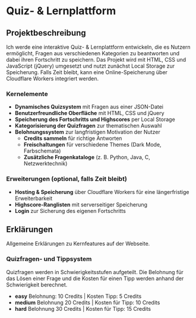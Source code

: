 # Quiz- & Lernplattform

## Projektbeschreibung
Ich werde eine interaktive Quiz- & Lernplattform entwickeln, die es Nutzern ermöglicht, Fragen aus verschiedenen Kategorien zu beantworten und dabei ihren Fortschritt zu speichern. Das Projekt wird mit HTML, CSS und JavaScript (jQuery) umgesetzt und nutzt zunächst Local Storage zur Speicherung. Falls Zeit bleibt, kann eine Online-Speicherung über Cloudflare Workers integriert werden.

### Kernelemente
- **Dynamisches Quizsystem** mit Fragen aus einer JSON-Datei  
- **Benutzerfreundliche Oberfläche** mit HTML, CSS und jQuery  
- **Speicherung des Fortschritts und Highscores** per Local Storage  
- **Kategorisierung der Quizfragen** zur thematischen Auswahl  
- **Belohnungssystem** zur langfristigen Motivation der Nutzer  
  - **Credits sammeln** für richtige Antworten  
  - **Freischaltungen** für verschiedene Themes (Dark Mode, Farbschemata)  
  - **Zusätzliche Fragenkataloge** (z. B. Python, Java, C, Netzwerktechnik)  

### Erweiterungen (optional, falls Zeit bleibt)
- **Hosting & Speicherung** über Cloudflare Workers für eine längerfristige Erweiterbarkeit  
- **Highscore-Ranglisten** mit serverseitiger Speicherung  
- **Login** zur Sicherung des eigenen Fortschritts

## Erklärungen
Allgemeine Erklärungen zu Kernfeatures auf der Webseite.

### Quizfragen- und Tippsystem
Quizfragen werden in Schwierigkeitsstufen aufgeteilt. Die Belohnung für das Lösen einer Frage und die Kosten
für einen Tipp werden anhand der Schwierigkeit berechnet.
- **easy** Belohnung: 10 Credits | Kosten Tipp: 5 Credits
- **medium** Belohnung 20 Credits | Kosten für Tipp: 10 Credits
- **hard** Belohnung 30 Credits | Kosten für Tipp: 15 Credits
